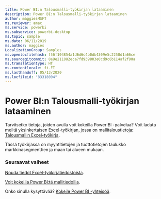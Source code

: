 ```yaml
---
title: Power BI:n Talousmalli-työkirjan lataaminen
description: Power BI:n Talousmalli-työkirjan lataaminen
author: maggiesMSFT
ms.reviewer: amac
ms.service: powerbi
ms.subservice: powerbi-desktop
ms.topic: sample
ms.date: 06/11/2019
ms.author: maggies
LocalizationGroup: Samples
ms.openlocfilehash: f56f104854a1d6d6c4b0db4309e5c2250d1a66ce
ms.sourcegitcommit: 0e9e211082eca7fd939803e0cd9c6b114af2f90a
ms.translationtype: HT
ms.contentlocale: fi-FI
ms.lasthandoff: 05/13/2020
ms.locfileid: "83318004"
---
```

# <a name="download-the-financial-sample-workbook-for-power-bi"></a>Power BI:n Talousmalli-työkirjan lataaminen
Tarvitsetko tietoja, joiden avulla voit kokeilla Power BI -palvelua? Voit ladata meiltä yksinkertaisen Excel-työkirjan, jossa on mallitaloustietoja: [Talousmallin Excel-työkirja](https://go.microsoft.com/fwlink/?LinkID=521962).

Tässä työkirjassa on myyntitietojen ja tuottotietojen taulukko markkinasegmenttien ja maan tai alueen mukaan.

### <a name="next-steps"></a>Seuraavat vaiheet
[Nouda tiedot Excel-työkirjatiedostoista](../connect-data/service-excel-workbook-files.md).

[Voit kokeilla Power BI:tä mallitiedoilla](sample-datasets.md).

Onko sinulla kysyttävää? [Kokeile Power BI -yhteisöä](https://community.powerbi.com/).
